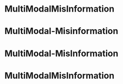 # MultiModalMisInformation
# MultiModal-Misinformation
# MultiModal-MisInformation
# MultiModalMisInformation
